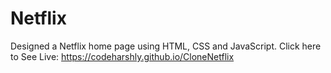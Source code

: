 # Netflix

Designed a Netflix home page using HTML, CSS and JavaScript.
Click here to See Live:
https://codeharshly.github.io/CloneNetflix

